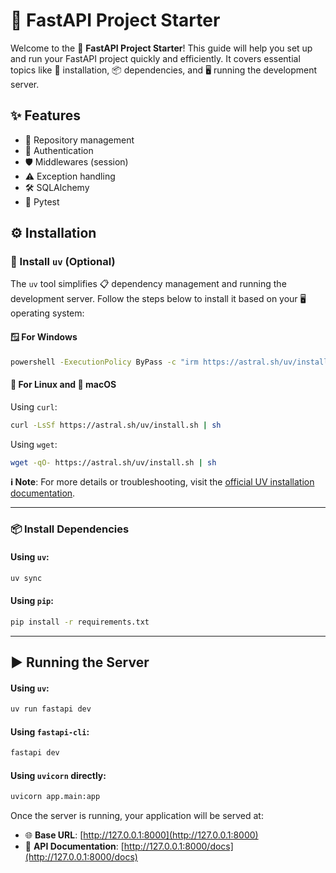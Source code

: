 # 🌟 FastAPI Project Starter

Welcome to the 🚀 **FastAPI Project Starter**! This guide will help you set up and run your FastAPI project quickly and efficiently. It covers essential topics like 🔧 installation, 📦 dependencies, and 🖥️ running the development server.

## ✨ Features
- 📂 Repository management
- 🔐 Authentication
- 🛡️ Middlewares (session)
- ⚠️ Exception handling
- 🛠️ SQLAlchemy
- 🧪 Pytest

## ⚙️ Installation

### 🔽 Install `uv` (Optional)
The `uv` tool simplifies 📋 dependency management and running the development server. Follow the steps below to install it based on your 🖥️ operating system:

#### 🪟 For Windows
```bash
powershell -ExecutionPolicy ByPass -c "irm https://astral.sh/uv/install.ps1 | iex"
```

#### 🐧 For Linux and 🍎 macOS
Using `curl`:
```bash
curl -LsSf https://astral.sh/uv/install.sh | sh
```

Using `wget`:
```bash
wget -qO- https://astral.sh/uv/install.sh | sh
```

**ℹ️ Note**: For more details or troubleshooting, visit the [official UV installation documentation](https://docs.astral.sh/uv/getting-started/installation/).

---

### 📦 Install Dependencies

#### Using `uv`:
```bash
uv sync
```

#### Using `pip`:
```bash
pip install -r requirements.txt
```

---

## ▶️ Running the Server

#### Using `uv`:
```bash
uv run fastapi dev
```

#### Using `fastapi-cli`:
```bash
fastapi dev
```

#### Using `uvicorn` directly:
```bash
uvicorn app.main:app
```

Once the server is running, your application will be served at:
- 🌐 **Base URL**: [http://127.0.0.1:8000](http://127.0.0.1:8000)
- 📄 **API Documentation**: [http://127.0.0.1:8000/docs](http://127.0.0.1:8000/docs)

